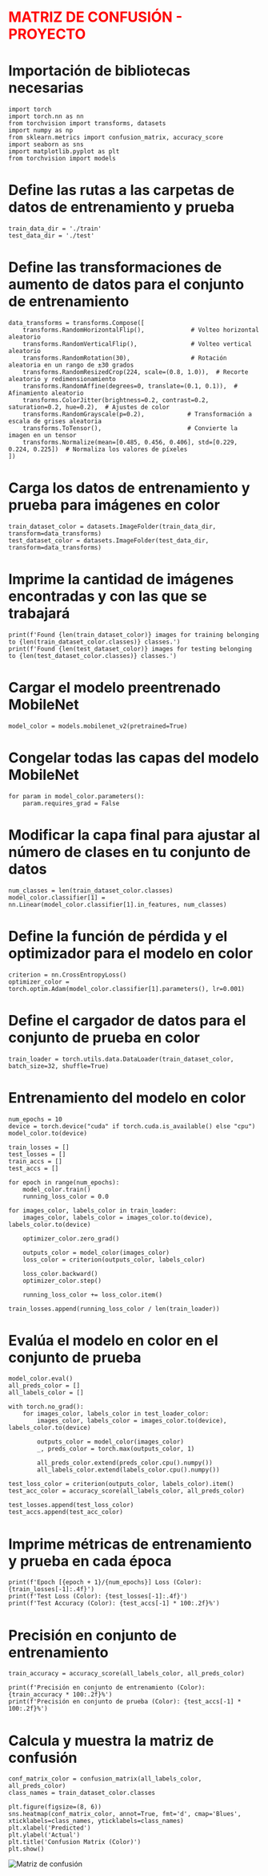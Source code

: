 <h1 style="color: #FF0000;">MATRIZ DE CONFUSIÓN - PROYECTO</h1>


# Importación de bibliotecas necesarias
    import torch
    import torch.nn as nn
    from torchvision import transforms, datasets
    import numpy as np
    from sklearn.metrics import confusion_matrix, accuracy_score
    import seaborn as sns
    import matplotlib.pyplot as plt
    from torchvision import models

# Define las rutas a las carpetas de datos de entrenamiento y prueba
    train_data_dir = './train'
    test_data_dir = './test'

# Define las transformaciones de aumento de datos para el conjunto de entrenamiento
    data_transforms = transforms.Compose([
        transforms.RandomHorizontalFlip(),             # Volteo horizontal aleatorio
        transforms.RandomVerticalFlip(),               # Volteo vertical aleatorio
        transforms.RandomRotation(30),                 # Rotación aleatoria en un rango de ±30 grados
        transforms.RandomResizedCrop(224, scale=(0.8, 1.0)),  # Recorte aleatorio y redimensionamiento
        transforms.RandomAffine(degrees=0, translate=(0.1, 0.1)),  # Afinamiento aleatorio
        transforms.ColorJitter(brightness=0.2, contrast=0.2, saturation=0.2, hue=0.2),  # Ajustes de color
        transforms.RandomGrayscale(p=0.2),            # Transformación a escala de grises aleatoria
        transforms.ToTensor(),                        # Convierte la imagen en un tensor
        transforms.Normalize(mean=[0.485, 0.456, 0.406], std=[0.229, 0.224, 0.225])  # Normaliza los valores de píxeles
    ])

# Carga los datos de entrenamiento y prueba para imágenes en color
    train_dataset_color = datasets.ImageFolder(train_data_dir, transform=data_transforms)
    test_dataset_color = datasets.ImageFolder(test_data_dir, transform=data_transforms)

# Imprime la cantidad de imágenes encontradas y con las que se trabajará
    print(f'Found {len(train_dataset_color)} images for training belonging to {len(train_dataset_color.classes)} classes.')
    print(f'Found {len(test_dataset_color)} images for testing belonging to {len(test_dataset_color.classes)} classes.')

# Cargar el modelo preentrenado MobileNet
    model_color = models.mobilenet_v2(pretrained=True)

# Congelar todas las capas del modelo MobileNet
    for param in model_color.parameters():
        param.requires_grad = False

# Modificar la capa final para ajustar al número de clases en tu conjunto de datos
    num_classes = len(train_dataset_color.classes)
    model_color.classifier[1] = nn.Linear(model_color.classifier[1].in_features, num_classes)

# Define la función de pérdida y el optimizador para el modelo en color
    criterion = nn.CrossEntropyLoss()
    optimizer_color = torch.optim.Adam(model_color.classifier[1].parameters(), lr=0.001)

# Define el cargador de datos para el conjunto de prueba en color
    train_loader = torch.utils.data.DataLoader(train_dataset_color, batch_size=32, shuffle=True)

# Entrenamiento del modelo en color
    num_epochs = 10
    device = torch.device("cuda" if torch.cuda.is_available() else "cpu")
    model_color.to(device)

    train_losses = []
    test_losses = []
    train_accs = []
    test_accs = []

    for epoch in range(num_epochs):
        model_color.train()
        running_loss_color = 0.0

    for images_color, labels_color in train_loader:
        images_color, labels_color = images_color.to(device), labels_color.to(device)

        optimizer_color.zero_grad()

        outputs_color = model_color(images_color)
        loss_color = criterion(outputs_color, labels_color)

        loss_color.backward()
        optimizer_color.step()

        running_loss_color += loss_color.item()

    train_losses.append(running_loss_color / len(train_loader))

 # Evalúa el modelo en color en el conjunto de prueba
    model_color.eval()
    all_preds_color = []
    all_labels_color = []

    with torch.no_grad():
        for images_color, labels_color in test_loader_color:
            images_color, labels_color = images_color.to(device), labels_color.to(device)

            outputs_color = model_color(images_color)
            _, preds_color = torch.max(outputs_color, 1)

            all_preds_color.extend(preds_color.cpu().numpy())
            all_labels_color.extend(labels_color.cpu().numpy())

    test_loss_color = criterion(outputs_color, labels_color).item()
    test_acc_color = accuracy_score(all_labels_color, all_preds_color)

    test_losses.append(test_loss_color)
    test_accs.append(test_acc_color)

  # Imprime métricas de entrenamiento y prueba en cada época
    print(f'Epoch [{epoch + 1}/{num_epochs}] Loss (Color): {train_losses[-1]:.4f}')
    print(f'Test Loss (Color): {test_losses[-1]:.4f}')
    print(f'Test Accuracy (Color): {test_accs[-1] * 100:.2f}%')

# Precisión en conjunto de entrenamiento
    train_accuracy = accuracy_score(all_labels_color, all_preds_color)
    
    print(f'Precisión en conjunto de entrenamiento (Color): {train_accuracy * 100:.2f}%')
    print(f'Precisión en conjunto de prueba (Color): {test_accs[-1] * 100:.2f}%')

# Calcula y muestra la matriz de confusión
    conf_matrix_color = confusion_matrix(all_labels_color, all_preds_color)
    class_names = train_dataset_color.classes
    
    plt.figure(figsize=(8, 6))
    sns.heatmap(conf_matrix_color, annot=True, fmt='d', cmap='Blues', xticklabels=class_names, yticklabels=class_names)
    plt.xlabel('Predicted')
    plt.ylabel('Actual')
    plt.title('Confusion Matrix (Color)')
    plt.show()

![Matriz de confusión](https://github.com/cfidrobo/MatrizConfusion/blob/main/matriz.png)
